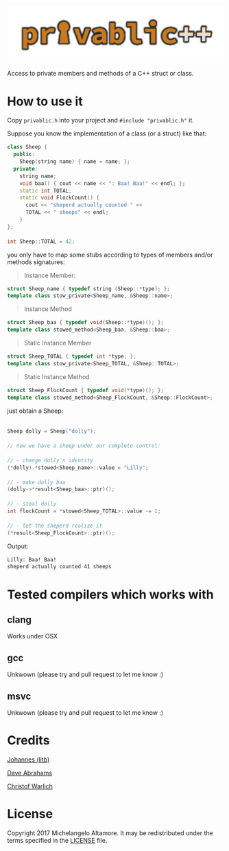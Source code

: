 ![privablic logo](images/privablic.png)

Access to private members and methods of a C++ struct or class.

# How to use it

Copy `privablic.h` into your project and `#include "privablic.h"` it.

Suppose you know the implementation of a class (or a struct) like that:

```cpp
class Sheep {
  public:
    Sheep(string name) { name = name; };
  private:
    string name;
    void baa() { cout << name << ": Baa! Baa!" << endl; };
    static int TOTAL;
    static void FlockCount() {
      cout << "sheperd actually counted " <<
      TOTAL << " sheeps" << endl;
    }
};

int Sheep::TOTAL = 42;
```
you only have to map some stubs according to types of members and/or methods signatures:

> Instance Member:
```cpp
struct Sheep_name { typedef string (Sheep::*type); };
template class stow_private<Sheep_name, &Sheep::name>;
```

> Instance Method
```cpp
struct Sheep_baa { typedef void(Sheep::*type)(); };
template class stowed_method<Sheep_baa, &Sheep::baa>;
```

> Static Instance Member
```cpp
struct Sheep_TOTAL { typedef int *type; };
template class stow_private<Sheep_TOTAL, &Sheep::TOTAL>;
```

> Static Instance Method
```cpp
struct Sheep_FlockCount { typedef void(*type)(); };
template class stowed_method<Sheep_FlockCount, &Sheep::FlockCount>;
```

just obtain a Sheep:

```cpp

Sheep dolly = Sheep("dolly");

// now we have a sheep under our complete control:

// - change dolly's identity
(*dolly).*stowed<Sheep_name>::value = "Lilly";

// - make dolly baa
(dolly->*result<Sheep_baa>::ptr)();

// - steal dolly
int flockCount = *stowed<Sheep_TOTAL>::value -= 1;

// - let the sheperd realize it
(*result<Sheep_FlockCount>::ptr)();
```

Output:

```bash
Lilly: Baa! Baa!
sheperd actually counted 41 sheeps
```

# Tested compilers which works with

## clang

Works under OSX

## gcc

Unkwown (please try and pull request to let me know :)

## msvc

Unkwown (please try and pull request to let me know :)


# Credits

[Johannes (litb)](http://bloglitb.blogspot.com/2010/07/access-to-private-members-thats-easy.html)

[Dave Abrahams](https://gist.github.com/dabrahams/1528856)

[Christof Warlich](http://bloglitb.blogspot.it/2010/07/access-to-private-members-thats-easy.html?showComment=1461746009339#c7258461447914486699)


# License

Copyright 2017 Michelangelo Altamore. It may be redistributed under the terms specified in the [LICENSE](LICENSE) file.

